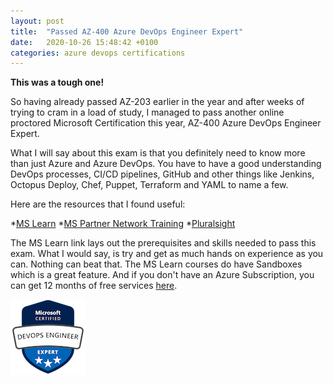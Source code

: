 ```yaml
---
layout: post
title:  "Passed AZ-400 Azure DevOps Engineer Expert"
date:   2020-10-26 15:48:42 +0100
categories: azure devops certifications
---
```


**This was a tough one!**

So having already passed AZ-203 earlier in the year and after weeks of trying to cram in a load of study, I managed to pass another online proctored Microsoft Certification this year, AZ-400 Azure DevOps Engineer Expert.

What I will say about this exam is that you definitely need to know more than just Azure and Azure DevOps.  You have to have a good understanding DevOps processes, CI/CD pipelines, GitHub and other things like Jenkins, Octopus Deploy, Chef, Puppet, Terraform and YAML to name a few.

Here are the resources that I found useful:

*[MS Learn](https://docs.microsoft.com/en-us/learn/certifications/devops-engineer)
*[MS Partner Network Training](https://partner.microsoft.com/en-us/training/assets/collection/azure-devops-engineer-expert-certification-exam-az-400#/)
*[Pluralsight](https://www.pluralsight.com/paths/microsoft-azure-devops-engineer-az-400)

The MS Learn link lays out the prerequisites and skills needed to pass this exam.  What I would say, is try and get as much hands on experience as you can.  Nothing can beat that.  The MS Learn courses do have Sandboxes which is a great feature.  And if you don't have an Azure Subscription, you can get 12 months of free services [here](https://azure.microsoft.com/en-gb/free/).

<img src="/images/DevOpsEngineerExpert.png" alt="Azure DevOps Engineer Expert" />